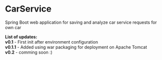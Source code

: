 # CarService
Spring Boot web application for saving and analyze car service requests for own car

<b>List of updates:</b><br />
<b>v0.1</b> - First init after environment configuration <br />
<b>v0.1.1</b> - Added using war packaging for deployment on Apache Tomcat <br />
<b>v0.2</b> - comming soon :)
